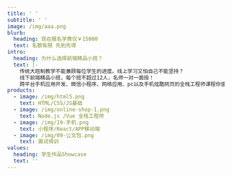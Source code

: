 ```yaml
---
title: ' '
subtitle: ' '
image: /img/aaa.png
blurb:
  heading: 现在报名学费仅￥15000
  text: 名额有限 先到先得
intro:
  heading: 为什么选择前端精品小班？
  text: |-
    传统大班制教学不能兼顾每位学生的进度。线上学习又怕自己不能坚持？
    线下前端精品小班，每个班不超过12人，名师一对一面授！
    跨平台手机应用开发、微信小程序、网络应用、pc以及手机炫酷网页的全栈工程师课程你值得拥有！
products:
  - image: /img/html5.png
    text: HTML/CSS/JS基础
  - image: /img/online-shop-1.png
    text: Node.js /Vue 全栈工程师
  - image: /img/19-手机.png
    text: 小程序/React/APP移动端
  - image: /img/09-公文包.png
    text: 面试培训
values:
  heading: 学生作品Showcase
  text: ''
---
```


